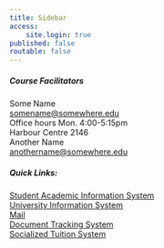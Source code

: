 ```yaml
---
title: Sidebar
access:
    site.login: true
published: false
routable: false
---
```


##### Course Facilitators
Some Name  
<somename@somewhere.edu>   
Office hours Mon. 4:00-5:15pm  
Harbour Centre 2146  
Another Name  
<anothername@somewhere.edu>  
##### Quick Links:
[Student Academic Information System](http://localhost/grav-skeleton-course-hub-site/activate_user)  
[University Information System](https://canvas.sfu.ca/courses/25492/assignments)  
[Mail](https://canvas.sfu.ca/courses/25492/quizzes)  
[Document Tracking System](https://canvas.sfu.ca/courses/25492/discussion_topics)  
[Socialized Tuition System](https://canvas.sfu.ca/grades)  